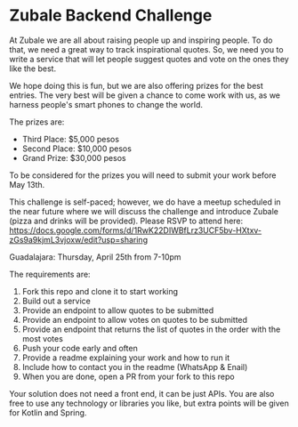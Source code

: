 # Zubale Backend Challenge 

At Zubale we are all about raising people up and inspiring people. To do that, we need a great way to track inspirational quotes. So, we need you to write a service that will let people suggest quotes and vote on the ones they like the best.

We hope doing this is fun, but we are also offering prizes for the best entries. The very best will be given a chance to come work with us, as we harness people's smart phones to change the world.

The prizes are:

*	Third Place: $5,000 pesos
*	Second Place: $10,000 pesos
*	Grand Prize: $30,000 pesos

To be considered for the prizes you will need to submit your work before May 13th.
 
This challenge is self-paced; however, we do have a meetup scheduled in the near future where we will discuss the challenge and introduce Zubale (pizza and drinks will be provided). Please RSVP to attend here: https://docs.google.com/forms/d/1RwK22DIWBfLrz3UCF5bv-HXtxv-zGs9a9kjmL3vjoxw/edit?usp=sharing

Guadalajara: Thursday, April 25th from 7-10pm 

The requirements are:
1. Fork this repo and clone it to start working
2. Build out a service
3. Provide an endpoint to allow quotes to be submitted 
4. Provide an endpoint to allow votes on quotes to be submitted 
5. Provide an endpoint that returns the list of quotes in the order with the most votes
6. Push your code early and often 
7. Provide a readme explaining your work and how to run it
8. Include how to contact you in the readme (WhatsApp & Enail)
9. When you are done, open a PR from your fork to this repo

Your solution does not need a front end, it can be just APIs. You are also free to use any technology or libraries you like, but extra points will be given for Kotlin and Spring. 
